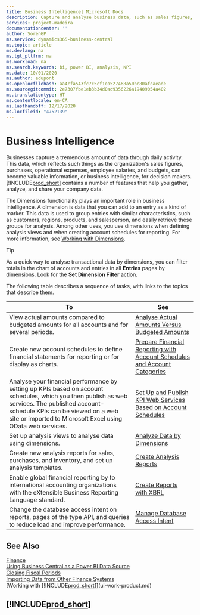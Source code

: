 ```yaml
---
title: Business Intelligence| Microsoft Docs
description: Capture and analyse business data, such as sales figures, purchases, operational expenses, employee salaries, and budgets, that can be valuable information for business intelligence or for decision making.
services: project-madeira
documentationcenter: ''
author: SorenGP
ms.service: dynamics365-business-central
ms.topic: article
ms.devlang: na
ms.tgt_pltfrm: na
ms.workload: na
ms.search.keywords: bi, power BI, analysis, KPI
ms.date: 10/01/2020
ms.author: edupont
ms.openlocfilehash: aa4cfa543fc7c5cf1ea527468a50bc80afcaeade
ms.sourcegitcommit: 2e7307fbe1eb3b34d0ad9356226a19409054a402
ms.translationtype: HT
ms.contentlocale: en-CA
ms.lasthandoff: 12/17/2020
ms.locfileid: "4752139"
---
```

# <a name="business-intelligence"></a>Business Intelligence
Businesses capture a tremendous amount of data through daily activity. This data, which reflects such things as the organization's sales figures, purchases, operational expenses, employee salaries, and budgets, can become valuable information, or business intelligence, for decision makers. [!INCLUDE[prod_short](includes/prod_short.md)] contains a number of features that help you gather, analyze, and share your company data.

The Dimensions functionality plays an important role in business intelligence. A dimension is data that you can add to an entry as a kind of marker. This data is used to group entries with similar characteristics, such as customers, regions, products, and salesperson, and easily retrieve these groups for analysis. Among other uses, you use dimensions  when defining analysis views and when creating account schedules for reporting. For more information, see [Working with Dimensions](finance-dimensions.md).

> [!TIP]
> As a quick way to analyse transactional data by dimensions, you can filter totals in the chart of accounts and entries in all **Entries** pages by dimensions. Look for the **Set Dimension Filter** action.  

The following table describes a sequence of tasks, with links to the topics that describe them.  

| To | See |
| --- | --- |
|View actual amounts compared to budgeted amounts for all accounts and for several periods.|[Analyse Actual Amounts Versus Budgeted Amounts](bi-how-analyze-actual-versus-budget.md)|
|Create new account schedules to define financial statements for reporting or for display as charts.|[Prepare Financial Reporting with Account Schedules and Account Categories](bi-how-work-account-schedule.md)|
|Analyse your financial performance by setting up KPIs based on account schedules, which you then publish as web services. The published account-schedule KPIs can be viewed on a web site or imported to Microsoft Excel using OData web services.|[Set Up and Publish KPI Web Services Based on Account Schedules](bi-how-to-set-up-and-publish-kpi-web-services-based-on-account-schedules.md)|
|Set up analysis views to analyse data using dimensions.|[Analyze Data by Dimensions](bi-how-analyze-data-dimension.md)|
|Create new analysis reports for sales, purchases, and inventory, and set up analysis templates.|[Create Analysis Reports](bi-how-create-analysis-views-reports.md)|
|Enable global financial reporting by to international accounting organizations with the eXtensible Business Reporting Language standard.|[Create Reports with XBRL](bi-create-reports-with-xbrl.md)|
|Change the database access intent on reports, pages of the type API, and queries to reduce load and improve performance.|[Manage Database Access Intent](admin-data-access-intent.md)|

## <a name="see-also"></a>See Also
[Finance](finance.md)    
[Using Business Central as a Power BI Data Source](across-how-use-financials-data-source-powerbi.md)  
[Closing Fiscal Periods](year-close-years-periods.md)  
[Importing Data from Other Finance Systems](across-import-data-configuration-packages.md)  
[Working with [!INCLUDE[prod_short](includes/prod_short.md)]](ui-work-product.md)

## [!INCLUDE[prod_short](includes/free_trial_md.md)]  
